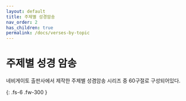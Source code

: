 ```yaml
---
layout: default
title: 주제별 성경암송
nav_order: 2
has_children: true
permalink: /docs/verses-by-topic
---
```


# 주제별 성경 암송

네비게이토 출판사에서 제작한 주제별 성겸암송 시리즈 중 60구절로 구성되어있다. 

{: .fs-6 .fw-300 }
